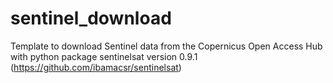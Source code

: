 # sentinel_download
Template to download Sentinel data from the Copernicus Open Access Hub with python package sentinelsat version 0.9.1 (https://github.com/ibamacsr/sentinelsat)